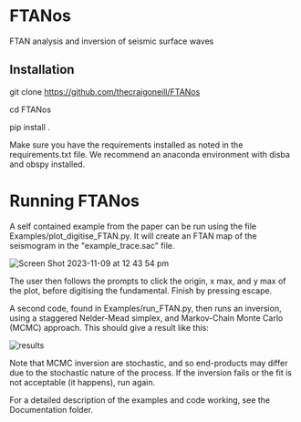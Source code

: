 # FTANos
FTAN analysis and inversion of seismic surface waves

## Installation

git clone https://github.com/thecraigoneill/FTANos

cd FTANos

pip install .


Make sure you have the requirements installed as noted in the requirements.txt file. We recommend an anaconda environment with disba and obspy installed. 

# Running FTANos
A self contained example from the paper can be run using the file Examples/plot_digitise_FTAN.py.
It will create an FTAN map of the seismogram in the "example_trace.sac" file.

![Screen Shot 2023-11-09 at 12 43 54 pm](https://github.com/thecraigoneill/FTANos/assets/30849698/9c095fdd-d15f-4bc0-8d7f-5efd36552e2a)

The user then follows the prompts to click the origin, x max, and y max of the plot, before digitising the fundamental. Finish by pressing escape. 

A second code, found in Examples/run_FTAN.py, then runs an inversion, using a staggered Nelder-Mead simplex, and Markov-Chain Monte Carlo (MCMC) approach. This should give a result like this:


![results](https://github.com/thecraigoneill/FTANos/assets/30849698/6f843c8e-fea3-4cae-87f4-4f6b06e7218a)



Note that MCMC inversion are stochastic, and so end-products may differ due to the stochastic nature of the process. If the inversion fails or the fit is not acceptable (it happens), run again.

For a detailed description of the examples and code working, see the Documentation folder. 



